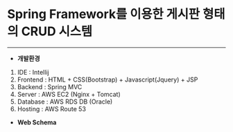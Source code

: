 # Spring Framework를 이용한 게시판 형태의 CRUD 시스템

***

* **개발환경** 
 1. IDE : Intellij 
 2. Frontend :  HTML + CSS(Bootstrap) + Javascript(Jquery) + JSP
 3. Backend : Spring MVC
 4. Server : AWS EC2 (Nginx + Tomcat)
 5. Database : AWS RDS DB (Oracle)
 6. Hosting : AWS Route 53
 
* **Web Schema** 
